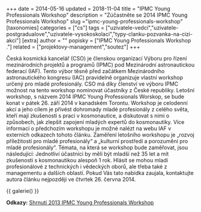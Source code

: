 +++
date = 2014-05-16
updated = 2018-11-04
title = "IPMC Young Professionals Workshop"
description = "Zúčastněte se 2014 IPMC Young Professionals Workshop"
slug ="ipmc-young-professionals-workshop"
[taxonomies]
categories = ["cs"]
tags = ["uzivatele-vedci","uzivatele-postgradualove","uzivatele-vysokoskolaci","typy-clanku-pozvanka-na-cizi-akci"]
[extra]
author = ""
popisky = ["IPMC Young Professionals Workshop ."]
related = ["projektovy-management","soutez"]
+++

Česká kosmická kancelář (CSO) je členskou organizací Výboru pro řízení mezinárodních projektů a programů (IPMC) pod Mezinárodní astronautickou federací (IAF). Tento výbor těsně před začátkem Mezinárodního astronautického kongresu (IAC) pravidelně organizuje vlastní workshop určený pro mladé profesionály. CSO má díky členství ve výboru IPMC možnost na tento workshop nominovat účastníky z České republiky. Letošní workshop, s názvem 2014 IPMC Young Professionals Worskop, se bude konat v pátek 26. září 2014 v kanadském Torontu. Workshop je celodenní akcí a jeho cílem je přivést dohromady mladé profesionály z celého světa, kteří mají zkušenosti s prací v kosmonautice, a diskutovat s nimi o způsobech, jak zlepšit zapojení mladých expertů do kosmonautiky. Více informací o předchozím workshopu je možné nalézt na webu IAF v externích odkazech tohoto článku. Zaměření letošního workshopu je „rozvoj příležitostí pro mladé profesionály“ a „kulturní prostředí a porozumění pro mladé profesionály“. Témata, na která se workshop bude zaměřovat, jsou následující: Jednotliví účastníci by měli být mladší než 35 let a mít zkušenosti s kosmonautikou alespoň 1 rok. Hlásit se mohou mladí profesionálové z technických i vědeckých oborů, ale třeba také z managementu a dalších oblastí. Pokud Vás tato nabídka zaujala, kontaktujte autora článku nejpozději ve čtvrtek 26. června 2014.

{{ galerie() }}

**Odkazy:**
[Shrnutí 2013 IPMC Young Professionals Workshop]

[Shrnutí 2013 IPMC Young Professionals Workshop]: http://www.iafastro.com/uploads/WD-YPP/2013%20IAC%20YP%20IPMC%20Workshop%20report.pdf
